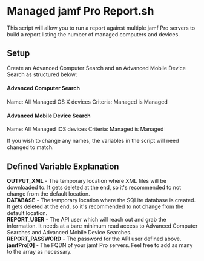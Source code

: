 # Managed jamf Pro Report.sh
This script will allow you to run a report against multiple jamf Pro servers to build a report listing the number of managed computers and devices.

## Setup
Create an Advanced Computer Search and an Advanced Mobile Device Search as structured below:

#### Advanced Computer Search
Name: All Managed OS X devices
Criteria: Managed is Managed

#### Advanced Mobile Device Search
Name: All Managed iOS devices
Criteria: Managed is Managed

If you wish to change any names, the variables in the script will need changed to match.

## Defined Variable Explanation

**OUTPUT_XML** - The temporary location where XML files will be downloaded to. It gets deleted at the end, so it's recommended to not change from the default location.
<br>
**DATABASE** - The temporary location where the SQLite database is created. It gets deleted at the end, so it's recommended to not change from the default location.
<br>
**REPORT_USER** - The API user which will reach out and grab the information. It needs at a bare minimum read access to Advanced Computer Searches and Advanced Mobile Device Searches.
<br>
**REPORT_PASSWORD** - The password for the API user defined above.
<br>
**jamfPro[0]** - The FQDN of your jamf Pro servers. Feel free to add as many to the array as necessary.
